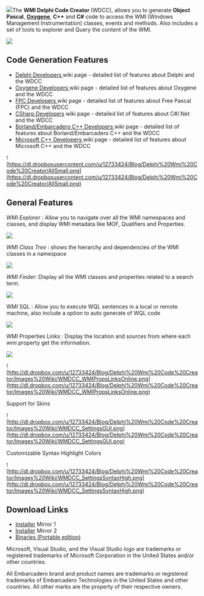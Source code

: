 ![](https://dl.dropboxusercontent.com/u/12733424/github/wmi-delphi-code-creator/logo.png)The <strong>WMI Delphi Code Creator </strong> (WDCC), allows you to generate <strong>Object Pascal</strong>,  <strong>[Oxygene](http://www.elementscompiler.com/elements/oxygene/default.aspx)</strong>, <strong>C++</strong> and <strong>C#</strong> code to access the WMI (Windows Management Instrumentation) classes, events and methods. Also includes a set of tools to explorer and Query the content of the WMI.

[![](https://dl.dropboxusercontent.com/u/12733424/Images/followrruz.png)](https://twitter.com/RUZ)

## Code Generation Features ##
<ul>
 <li><a href='https://github.com/RRUZ/wmi-delphi-code-creator/wiki/DelphiDevelopers'>Delphi Developers </a> wiki page - detailed list of features about Delphi and the WDCC</li>
 <li><a href='https://github.com/RRUZ/wmi-delphi-code-creator/wiki/Oxygene-Developers'>Oxygene  Developers </a> wiki page - detailed list of features about Oxygene and the WDCC</li>
 <li><a href='https://github.com/RRUZ/wmi-delphi-code-creator/wiki/FPCDevelopers'>FPC Developers </a>wiki page - detailed list of features about Free Pascal (FPC) and the WDCC</li>
 <li><a href='https://github.com/RRUZ/wmi-delphi-code-creator/wiki/CSharpDevelopers'>CSharp Developers</a>  wiki page - detailed list of features about C#/.Net and the WDCC</li>
 <li><a href='https://github.com/RRUZ/wmi-delphi-code-creator/wiki/BorlandCPPDevelopers'>Borland/Embarcadero C++ Developers </a> wiki page - detailed list of features about Borland/Embarcadero C++ and the WDCC</li>
 <li><a href='https://github.com/RRUZ/wmi-delphi-code-creator/wiki/MSCPPDevelopers'>Microsoft C++ Developers </a>wiki page - detailed list of features about Microsoft C++ and the WDCC</li>
</ul>

![https://dl.dropboxusercontent.com/u/12733424/Blog/Delphi%20Wmi%20Code%20Creator/AllSmall.png](https://dl.dropboxusercontent.com/u/12733424/Blog/Delphi%20Wmi%20Code%20Creator/AllSmall.png)

## General Features ##

*WMI Explorer* : Allow you to navigate over all the WMI namespaces and classes, and display WMI metadata like MOF, Qualifiers and Properties.

![](https://dl.dropboxusercontent.com/u/12733424/Blog/Delphi%20Wmi%20Code%20Creator/Images%20Wiki/New/Explorer1.png)

*WMI Class Tree* : shows the hierarchy and dependencies of the WMI classes in a namespace

![](https://dl.dropboxusercontent.com/u/12733424/Blog/Delphi%20Wmi%20Code%20Creator/Images%20Wiki/New/Tree.png)

*WMI Finder*: Display all the WMI classes and properties related to a search term.

![](https://dl.dropboxusercontent.com/u/12733424/Blog/Delphi%20Wmi%20Code%20Creator/Images%20Wiki/New/WMIFinder.png)

WMI SQL : Allow you to execute WQL sentences in a local or remote machine, also include a option to auto generate of WQL code

![](https://dl.dropboxusercontent.com/u/12733424/Blog/Delphi%20Wmi%20Code%20Creator/Images%20Wiki/New/WQL.png)

WMI Properties Links : Display the location and sources from where each wmi property get the information.

![](https://dl.dropboxusercontent.com/u/12733424/Blog/Delphi%20Wmi%20Code%20Creator/Images%20Wiki/New/WMILinks.png)

![http://dl.dropbox.com/u/12733424/Blog/Delphi%20Wmi%20Code%20Creator/Images%20Wiki/WMDCC_WMIPropsLinksOnline.png](http://dl.dropbox.com/u/12733424/Blog/Delphi%20Wmi%20Code%20Creator/Images%20Wiki/WMDCC_WMIPropsLinksOnline.png)

Support for Skins

![http://dl.dropbox.com/u/12733424/Blog/Delphi%20Wmi%20Code%20Creator/Images%20Wiki/WMDCC_SettingsGUI.png](http://dl.dropbox.com/u/12733424/Blog/Delphi%20Wmi%20Code%20Creator/Images%20Wiki/WMDCC_SettingsGUI.png)

Customizable Syntax Highlight Colors

![http://dl.dropbox.com/u/12733424/Blog/Delphi%20Wmi%20Code%20Creator/Images%20Wiki/WMDCC_SettingsSyntaxHigh.png](http://dl.dropbox.com/u/12733424/Blog/Delphi%20Wmi%20Code%20Creator/Images%20Wiki/WMDCC_SettingsSyntaxHigh.png)



## Download Links ##
<ul>
 <li><a href='http://goo.gl/t20CHt'>Installer</a> Mirror 1</li>
 <li><a href='https://docs.google.com/uc?export=download&id=0B7KzPH8HQCZNbWIwbWZPZDFYa0k'>Installer</a> Mirror 2</li>
 <li><a href='http://goo.gl/800XwT'>Binaries (Portable edition)</a></li>
</ul>


Microsoft, Visual Studio, and the Visual Studio logo are trademarks or registered trademarks of Microsoft Corporation in the United States and/or other countries.

All Embarcadero brand and product names are trademarks or registered trademarks of Embarcadero Technologies in the United States and other countries. All other marks are the property of their respective owners.


